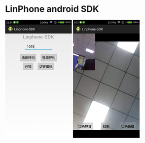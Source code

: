 # LinPhone android SDK
![](/screenshot/linphone_main.png "Main")
![](/screenshot/linphone_calling.png "Calling")